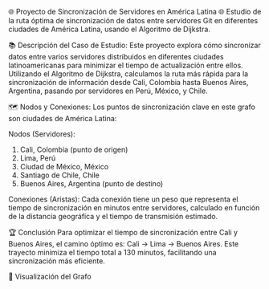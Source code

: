 🌐 Proyecto de Sincronización de Servidores en América Latina 🌐
Estudio de la ruta óptima de sincronización de datos entre servidores Git en diferentes ciudades de América Latina, usando el Algoritmo de Dijkstra.

📚 Descripción del Caso de Estudio:
Este proyecto explora cómo sincronizar datos entre varios servidores distribuidos en diferentes ciudades latinoamericanas para minimizar el tiempo de actualización entre ellos. Utilizando el Algoritmo de Dijkstra, calculamos la ruta más rápida para la sincronización de información desde Cali, Colombia hasta Buenos Aires, Argentina, pasando por servidores en Perú, México, y Chile.


🗺️ Nodos y Conexiones:
Los puntos de sincronización clave en este grafo son ciudades de América Latina:

Nodos (Servidores):
1. Cali, Colombia (punto de origen)
2. Lima, Perú
3. Ciudad de México, México
4. Santiago de Chile, Chile
5. Buenos Aires, Argentina (punto de destino)

Conexiones (Aristas): Cada conexión tiene un peso que representa el tiempo de sincronización en minutos entre servidores, calculado en función de la distancia geográfica y el tiempo de transmisión estimado.


🏆 Conclusión
Para optimizar el tiempo de sincronización entre Cali y Buenos Aires, el camino óptimo es: Cali → Lima → Buenos Aires. Este trayecto minimiza el tiempo total a 130 minutos, facilitando una sincronización más eficiente.


🎨 Visualización del Grafo

